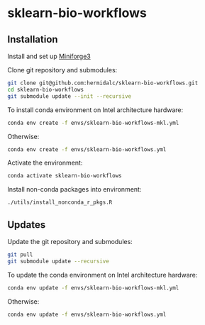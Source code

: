 # sklearn-bio-workflows

## Installation

Install and set up [Miniforge3](https://github.com/conda-forge/miniforge#download)

Clone git repository and submodules:

```bash
git clone git@github.com:hermidalc/sklearn-bio-workflows.git
cd sklearn-bio-workflows
git submodule update --init --recursive
```

To install conda environment on Intel architecture hardware:

```bash
conda env create -f envs/sklearn-bio-workflows-mkl.yml
```

Otherwise:

```bash
conda env create -f envs/sklearn-bio-workflows.yml
```

Activate the environment:

```bash
conda activate sklearn-bio-workflows
```

Install non-conda packages into environment:

```bash
./utils/install_nonconda_r_pkgs.R
```

## Updates

Update the git repository and submodules:

```bash
git pull
git submodule update --recursive
```

To update the conda environment on Intel architecture hardware:

```bash
conda env update -f envs/sklearn-bio-workflows-mkl.yml
```

Otherwise:

```bash
conda env update -f envs/sklearn-bio-workflows.yml
```
